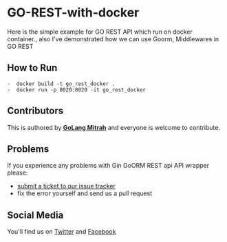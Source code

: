 # GO-REST-with-docker
Here is the simple example for GO REST API which run on docker container., also I've demonstrated how we can use Goorm, Middlewares in GO REST

## **How to Run**
    -  docker build -t go_rest_docker .
    -  docker run -p 8020:8020 -it go_rest_docker

## **Contributors**

This is authored by **[GoLang Mitrah](https://www.MitrahSoft.com/)** and everyone is welcome to contribute.

## **Problems**

If you experience any problems with Gin GoORM REST api API wrapper please:

* [submit a ticket to our issue tracker](https://github.com/golang-mitrah/GO-REST-with-docker/issues)
* fix the error yourself and send us a pull request

## **Social Media**

You'll find us on [Twitter](https://twitter.com/MitrahSoft) and [Facebook](http://www.facebook.com/MitrahSoft)